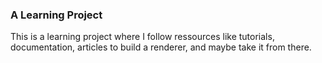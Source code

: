 ### A Learning Project

This is a learning project where I follow ressources like tutorials, documentation, articles to build a renderer, and maybe take it from there.